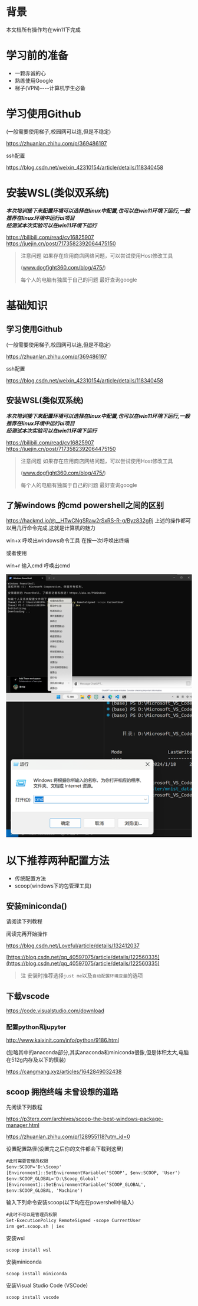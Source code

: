 # 背景
本文档所有操作均在win11下完成 
# 学习前的准备
- 一颗赤诚的心
- 熟练使用Google
- 梯子(VPN)----计算机学生必备

# 学习使用Github
(一般需要使用梯子,校园网可以连,但是不稳定)  

<https://zhuanlan.zhihu.com/p/369486197>  

ssh配置  

<https://blog.csdn.net/weixin_42310154/article/details/118340458>

# 安装WSL(类似双系统)
___本次培训接下来配置环境可以选择在linux中配置,也可以在win11环境下运行,一般推荐在linux环境中运行ai项目___  
___经测试本次实验可以在win11环境下运行___  

<https://bilibili.com/read/cv16825907>
<https://juejin.cn/post/7173582392064475150>    

>
>注意问题 如果存在应用商店网络问题，可以尝试使用Host修改工具
>
>(www.dogfight360.com/blog/475/)
>
>每个人的电脑有独属于自己的问题 最好查询google


# 基础知识

## 学习使用Github
(一般需要使用梯子,校园网可以连,但是不稳定)  

<https://zhuanlan.zhihu.com/p/369486197>  

ssh配置  

<https://blog.csdn.net/weixin_42310154/article/details/118340458>

## 安装WSL(类似双系统)
___本次培训接下来配置环境可以选择在linux中配置,也可以在win11环境下运行,一般推荐在linux环境中运行ai项目___  
___经测试本次实验可以在win11环境下运行___  

<https://bilibili.com/read/cv16825907>
<https://juejin.cn/post/7173582392064475150>    

>
>注意问题 如果存在应用商店网络问题，可以尝试使用Host修改工具
>
>(www.dogfight360.com/blog/475/)
>
>每个人的电脑有独属于自己的问题 最好查询google

## 了解windows 的cmd powershell之间的区别  

<https://hackmd.io/@__HTwCNgSRaw2rSxRS-R-g/Byz832gRj>
上述的操作都可以用几行命令完成,这就是计算机的魅力  

win+x 呼唤出windows命令工具 在按一次I呼唤出终端  

或者使用   

win+r 输入cmd 呼唤出cmd  

![](img\1.png)
![](img\2.png)


# 以下推荐两种配置方法
- 传统配置方法
- scoop(windows下的包管理工具)
## 安装miniconda()  

请阅读下列教程   

阅读完再开始操作  

<https://blog.csdn.net/Loveful/article/details/132412037>  

[https://blog.csdn.net/qq_40597075/article/details/122560335](https://blog.csdn.net/qq_40597075/article/details/122560335)  

>注 安装时推荐选择`just me`以及`自动配置环境变量`的选项
## 下载vscode  

<https://code.visualstudio.com/download>  

### 配置python和jupyter  

<http://www.kaixinit.com/info/python/9186.html>   

(忽略其中的anaconda部分,其实anaconda和miniconda很像,但是体积太大,电脑在512g内存及以下的慎装)  

<https://cangmang.xyz/articles/1642849032438>
## scoop 拥抱终端 未曾设想的道路   

先阅读下列教程  

<https://p3terx.com/archives/scoop-the-best-windows-package-manager.html>  

<https://zhuanlan.zhihu.com/p/128955118?utm_id=0>

设置配置路径(设置完之后你的文件都会下载到这里)
```
#此时需要管理员权限
$env:SCOOP='D:\Scoop'
[Environment]::SetEnvironmentVariable('SCOOP', $env:SCOOP, 'User')
$env:SCOOP_GLOBAL='D:\Scoop_Global'
[Environment]::SetEnvironmentVariable('SCOOP_GLOBAL', $env:SCOOP_GLOBAL, 'Machine')
```
输入下列命令安装scoop(以下均在在powershell中输入)
```
#此时不可以是管理员权限
Set-ExecutionPolicy RemoteSigned -scope CurrentUser
irm get.scoop.sh | iex
```

安装wsl
```
scoop install wsl
```
安装miniconda
```
scoop install miniconda
```
安装Visual Studio Code (VSCode)
```
scoop install vscode
```

